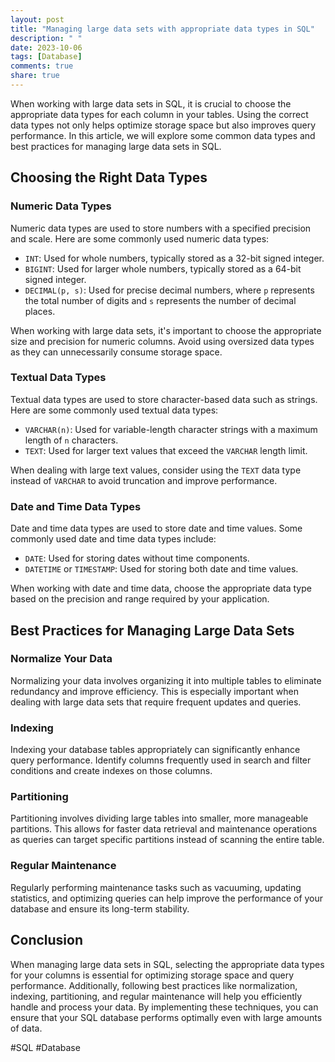 ```yaml
---
layout: post
title: "Managing large data sets with appropriate data types in SQL"
description: " "
date: 2023-10-06
tags: [Database]
comments: true
share: true
---
```


When working with large data sets in SQL, it is crucial to choose the appropriate data types for each column in your tables. Using the correct data types not only helps optimize storage space but also improves query performance. In this article, we will explore some common data types and best practices for managing large data sets in SQL.

## Choosing the Right Data Types

### Numeric Data Types

Numeric data types are used to store numbers with a specified precision and scale. Here are some commonly used numeric data types:

- `INT`: Used for whole numbers, typically stored as a 32-bit signed integer.
- `BIGINT`: Used for larger whole numbers, typically stored as a 64-bit signed integer.
- `DECIMAL(p, s)`: Used for precise decimal numbers, where `p` represents the total number of digits and `s` represents the number of decimal places.

When working with large data sets, it's important to choose the appropriate size and precision for numeric columns. Avoid using oversized data types as they can unnecessarily consume storage space.

### Textual Data Types

Textual data types are used to store character-based data such as strings. Here are some commonly used textual data types:

- `VARCHAR(n)`: Used for variable-length character strings with a maximum length of `n` characters.
- `TEXT`: Used for larger text values that exceed the `VARCHAR` length limit.

When dealing with large text values, consider using the `TEXT` data type instead of `VARCHAR` to avoid truncation and improve performance.

### Date and Time Data Types

Date and time data types are used to store date and time values. Some commonly used date and time data types include:

- `DATE`: Used for storing dates without time components.
- `DATETIME` or `TIMESTAMP`: Used for storing both date and time values.

When working with date and time data, choose the appropriate data type based on the precision and range required by your application.

## Best Practices for Managing Large Data Sets

### Normalize Your Data

Normalizing your data involves organizing it into multiple tables to eliminate redundancy and improve efficiency. This is especially important when dealing with large data sets that require frequent updates and queries.

### Indexing

Indexing your database tables appropriately can significantly enhance query performance. Identify columns frequently used in search and filter conditions and create indexes on those columns.

### Partitioning

Partitioning involves dividing large tables into smaller, more manageable partitions. This allows for faster data retrieval and maintenance operations as queries can target specific partitions instead of scanning the entire table.

### Regular Maintenance

Regularly performing maintenance tasks such as vacuuming, updating statistics, and optimizing queries can help improve the performance of your database and ensure its long-term stability.

## Conclusion

When managing large data sets in SQL, selecting the appropriate data types for your columns is essential for optimizing storage space and query performance. Additionally, following best practices like normalization, indexing, partitioning, and regular maintenance will help you efficiently handle and process your data. By implementing these techniques, you can ensure that your SQL database performs optimally even with large amounts of data.

#SQL #Database